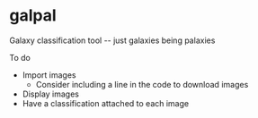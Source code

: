 # galpal
Galaxy classification tool -- just galaxies being palaxies

To do
- Import images
   - Consider including a line in the code to download images
- Display images
- Have a classification attached to each image